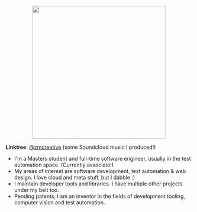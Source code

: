 <p align="center"><img src="https://github-readme-stats.vercel.app/api?username=zm-cttae&show=reviews&theme=github_dark" width="360px" /></p>

**Linktree**: [@zmcreative](https://linktr.ee/zmcreative) (some Soundcloud music I produced!)
- I'm a Masters student and full-time software engineer, usually in the test automation space. (Currently associate!)
- My areas of interest are software development, test automation & web design. I love cloud and meta stuff, but I dabble :)
- I maintain developer tools and libraries. I have multiple other projects under my belt too.
- Pending patents, I am an inventor in the fields of development tooling, computer vision and test automation.
